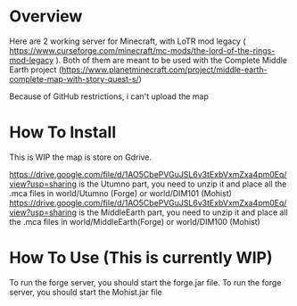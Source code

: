 # Overview

Here are 2 working server for Minecraft, with LoTR mod legacy ( https://www.curseforge.com/minecraft/mc-mods/the-lord-of-the-rings-mod-legacy ).
Both of them are meant to be used with the Complete Middle Earth project  (https://www.planetminecraft.com/project/middle-earth-complete-map-with-story-quest-s/)

Because of GitHub restrictions, i can't upload the map

# How To Install
This is WIP
the map is store on Gdrive.

https://drive.google.com/file/d/1AO5CbePVGuJSL6v3tExbVxmZxa4pm0Eq/view?usp=sharing is the Utumno part, you need to unzip it and place all the .mca files in world/Utumno (Forge) or world/DIM101 (Mohist)
https://drive.google.com/file/d/1AO5CbePVGuJSL6v3tExbVxmZxa4pm0Eq/view?usp=sharing is the MiddleEarth part, you need to unzip it and place all the .mca files in world/MiddleEarth(Forge) or world/DIM100 (Mohist)

# How To Use (This is currently WIP)

To run the forge server, you should start the forge.jar file.
To run the forge server, you should start the Mohist.jar file
